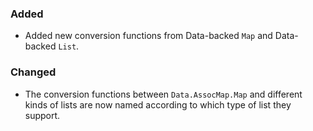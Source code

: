 ### Added

- Added new conversion functions from Data-backed `Map` and Data-backed `List`.

### Changed

- The conversion functions between `Data.AssocMap.Map` and different kinds of lists are now named according to which type of list they support.
